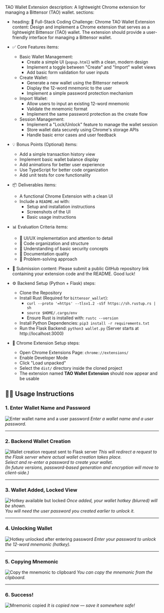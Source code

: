 TAO Wallet Extension
description: A lightweight Chrome extension for managing a Bittensor (TAO) wallet.
sections:
  - heading: 🧪 Full-Stack Coding Challenge: Chrome TAO Wallet Extension
    content: Design and implement a Chrome extension that serves as a lightweight Bittensor (TAO) wallet. The extension should provide a user-friendly interface for managing a Bittensor wallet.

  -  ✅ Core Features
    items:
      - Basic Wallet Management:
          - Create a simple UI (`popup.html`) with a clean, modern design
          - Implement a toggle between "Create" and "Import" wallet views
          - Add basic form validation for user inputs
      - Create Wallet:
          - Generate a new wallet using the Bittensor network
          - Display the 12-word mnemonic to the user
          - Implement a simple password protection mechanism
      - Import Wallet:
          - Allow users to input an existing 12-word mnemonic
          - Validate the mnemonic format
          - Implement the same password protection as the create flow
      - Session Management:
          - Implement a "Lock/Unlock" feature to manage the wallet session
          - Store wallet data securely using Chrome's storage APIs
          - Handle basic error cases and user feedback

  -  💡 Bonus Points (Optional)
    items:
      - Add a simple transaction history view
      - Implement basic wallet balance display
      - Add animations for better user experience
      - Use TypeScript for better code organization
      - Add unit tests for core functionality

  - 📦 Deliverables
    items:
      - A functional Chrome Extension with a clean UI
      - Include a `README.md` with:
        - Setup and installation instructions
        - Screenshots of the UI
        - Basic usage instructions

  -  📊 Evaluation Criteria
    items:
      - 🎨 UI/UX implementation and attention to detail
      - 🧱 Code organization and structure
      - 🧪 Understanding of basic security concepts
      - 📝 Documentation quality
      - 🚀 Problem-solving approach

  -  🧳 Submission
    content: Please submit a public GitHub repository link containing your extension code and the README. Good luck!

  - ⚙️ Backend Setup (Python + Flask)
    steps:
      - Clone the Repository
      - Install Rust (Required for `bittensor_wallet`):
        - `curl --proto '=https' --tlsv1.2 -sSf https://sh.rustup.rs | sh`
        - `source $HOME/.cargo/env`
        - Ensure Rust is installed with: `rustc --version`
      - Install Python Dependencies: `pip3 install -r requirements.txt`
      - Run the Flask Backend: `python3 wallet.py` (Server starts at http://localhost:3000)

  - 🧹 Chrome Extension Setup
    steps:
      - Open Chrome Extensions Page: `chrome://extensions/`
      - Enable Developer Mode
      - Click "Load unpacked"
      - Select the `dist/` directory inside the cloned project
      - The extension named **TAO Wallet Extension** should now appear and be usable


## 🧑‍💻 Usage Instructions

### 1. Enter Wallet Name and Password
![Enter wallet name and a user password](images/1.png)
*Enter a wallet name and a user password.*

---

### 2. Backend Wallet Creation
![Wallet creation request sent to Flask server](images/2.png)
*This will redirect a request to the Flask server where actual wallet creation takes place.  
Select and re-enter a password to create your wallet.  
(In future versions, password-based generation and encryption will move to client-side.)*

---

### 3. Wallet Added, Locked View
![Hotkey available but locked](images/3.png)
*Once added, your wallet hotkey (blurred) will be shown.  
You will need the user password you created earlier to unlock it.*

---

### 4. Unlocking Wallet
![Hotkey unlocked after entering password](images/4.png)
*Enter your password to unlock the 12-word mnemonic (hotkey).*

---

### 5. Copying Mnemonic
![Copy the mnemonic to clipboard](images/5.png)
*You can copy the mnemonic from the clipboard.*

---

### 6. Success!
![Mnemonic copied](images/6.png)
*It is copied now — save it somewhere safe!*
